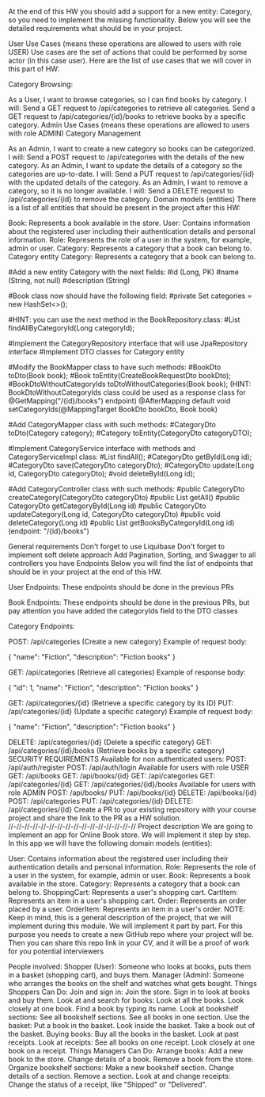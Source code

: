 At the end of this HW you should add a support for a new entity: Category, so you need to implement the missing functionality. Below you will see the detailed requirements what should be in your project.

User Use Cases (means these operations are allowed to users with role USER)
Use cases are the set of actions that could be performed by some actor (in this case user). Here are the list of use cases that we will cover in this part of HW:

Category Browsing:

As a User, I want to browse categories, so I can find books by category. I will:
Send a GET request to /api/categories to retrieve all categories.
Send a GET request to /api/categories/{id}/books to retrieve books by a specific category.
Admin Use Cases (means these operations are allowed to users with role ADMIN)
Category Management

As an Admin, I want to create a new category so books can be categorized. I will:
Send a POST request to /api/categories with the details of the new category.
As an Admin, I want to update the details of a category so the categories are up-to-date. I will:
Send a PUT request to /api/categories/{id} with the updated details of the category.
As an Admin, I want to remove a category, so it is no longer available. I will:
Send a DELETE request to /api/categories/{id} to remove the category.
Domain models (entities)
There is a list of all entities that should be present in the project after this HW:

Book: Represents a book available in the store.
User: Contains information about the registered user including their authentication details and personal information.
Role: Represents the role of a user in the system, for example, admin or user.
Category: Represents a category that a book can belong to.
Category entity
Category: Represents a category that a book can belong to.

#Add a new entity Category with the next fields:
#id (Long, PK)
#name (String, not null)
#description (String)

#Book class now should have the following field: 
#private Set<Category> categories = new HashSet<>();

#HINT: you can use the next method in the BookRepository.class:
#List<Book> findAllByCategoryId(Long categoryId);

#Implement the CategoryRepository interface that will use JpaRepository interface
#Implement DTO classes for Category entity

#Modify the BookMapper class to have such methods:
#BookDto toDto(Book book);
#Book toEntity(CreateBookRequestDto bookDto);
#BookDtoWithoutCategoryIds toDtoWithoutCategories(Book book); 
(HINT: BookDtoWithoutCategoryIds class could be used as a response class for @GetMapping("/{id}/books") endpoint)
@AfterMapping default void setCategoryIds(@MappingTarget BookDto bookDto, Book book)

#Add CategoryMapper class with such methods:
#CategoryDto toDto(Category category);
#Category toEntity(CategoryDto categoryDTO);

#Implement CategoryService interface with methods and CategoryServiceImpl class:
#List findAll();
#CategoryDto getById(Long id);
#CategoryDto save(CategoryDto categoryDto);
#CategoryDto update(Long id, CategoryDto categoryDto);
#void deleteById(Long id);

#Add CategoryController class with such methods:
#public CategoryDto createCategory(CategoryDto categoryDto)
#public List getAll()
#public CategoryDto getCategoryById(Long id)
#public CategoryDto updateCategory(Long id, CategoryDto categoryDto)
#public void deleteCategory(Long id)
#public List getBooksByCategoryId(Long id) (endpoint: "/{id}/books")

General requirements
Don't forget to use Liquibase
Don't forget to implement soft delete approach
Add Pagination, Sorting, and Swagger to all controllers you have
Endpoints
Below you will find the list of endpoints that should be in your project at the end of this HW.

User Endpoints: These endpoints should be done in the previous PRs

Book Endpoints: These endpoints should be done in the previous PRs, but pay attention you have added the categoryIds field to the DTO classes

Category Endpoints:

POST: /api/categories (Create a new category)
Example of request body:

{
"name": "Fiction",
"description": "Fiction books"
}

GET: /api/categories (Retrieve all categories)
Example of response body:

{
"id": 1,
"name": "Fiction",
"description": "Fiction books"
}

GET: /api/categories/{id} (Retrieve a specific category by its ID)
PUT: /api/categories/{id} (Update a specific category)
Example of request body:

{
"name": "Fiction",
"description": "Fiction books"
}

DELETE: /api/categories/{id} (Delete a specific category)
GET: /api/categories/{id}/books (Retrieve books by a specific category)
SECURITY REQUIREMENTS
Available for non authenticated users:
POST: /api/auth/register
POST: /api/auth/login
Available for users with role USER
GET: /api/books
GET: /api/books/{id}
GET: /api/categories
GET: /api/categories/{id}
GET: /api/categories/{id}/books
Available for users with role ADMIN
POST: /api/books/
PUT: /api/books/{id}
DELETE: /api/books/{id}
POST: /api/categories
PUT: /api/categories/{id}
DELETE: /api/categories/{id}
Create a PR to your existing repository with your course project and share the link to the PR as a HW solution.
//-//-//-//-//-//-//-//-//-//-//-//-//-//-//-//
Project description
We are going to implement an app for Online Book store. We will implement it step by step. 
In this app we will have the following domain models (entities):

User: Contains information about the registered user including their authentication details and personal information.
Role: Represents the role of a user in the system, for example, admin or user.
Book: Represents a book available in the store.
Category: Represents a category that a book can belong to.
ShoppingCart: Represents a user's shopping cart.
CartItem: Represents an item in a user's shopping cart.
Order: Represents an order placed by a user.
OrderItem: Represents an item in a user's order.
NOTE: Keep in mind, this is a general description of the project, that we will implement during this module. 
We will implement it part by part. For this purpose you needs to create a new GitHub repo where your project will be. 
Then you can share this repo link in your CV, and it will be a proof of work for you potential interviewers

People involved:
Shopper (User): Someone who looks at books, puts them in a basket (shopping cart), and buys them.
Manager (Admin): Someone who arranges the books on the shelf and watches what gets bought.
Things Shoppers Can Do:
Join and sign in:
Join the store.
Sign in to look at books and buy them.
Look at and search for books:
Look at all the books.
Look closely at one book.
Find a book by typing its name.
Look at bookshelf sections:
See all bookshelf sections.
See all books in one section.
Use the basket:
Put a book in the basket.
Look inside the basket.
Take a book out of the basket.
Buying books:
Buy all the books in the basket.
Look at past receipts.
Look at receipts:
See all books on one receipt.
Look closely at one book on a receipt.
Things Managers Can Do:
Arrange books:
Add a new book to the store.
Change details of a book.
Remove a book from the store.
Organize bookshelf sections:
Make a new bookshelf section.
Change details of a section.
Remove a section.
Look at and change receipts:
Change the status of a receipt, like "Shipped" or "Delivered".